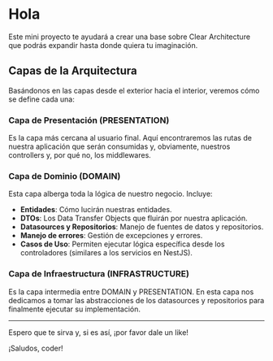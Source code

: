 # Hola

Este mini proyecto te ayudará a crear una base sobre Clear Architecture que podrás expandir hasta donde quiera tu imaginación.

## Capas de la Arquitectura

Basándonos en las capas desde el exterior hacia el interior, veremos cómo se define cada una:

### Capa de Presentación (PRESENTATION)
Es la capa más cercana al usuario final. Aquí encontraremos las rutas de nuestra aplicación que serán consumidas y, obviamente, nuestros controllers y, por qué no, los middlewares.

### Capa de Dominio (DOMAIN)
Esta capa alberga toda la lógica de nuestro negocio. Incluye:
- **Entidades**: Cómo lucirán nuestras entidades.
- **DTOs**: Los Data Transfer Objects que fluirán por nuestra aplicación.
- **Datasources y Repositorios**: Manejo de fuentes de datos y repositorios.
- **Manejo de errores**: Gestión de excepciones y errores.
- **Casos de Uso**: Permiten ejecutar lógica específica desde los controladores (similares a los servicios en NestJS).

### Capa de Infraestructura (INFRASTRUCTURE)
Es la capa intermedia entre DOMAIN y PRESENTATION. En esta capa nos dedicamos a tomar las abstracciones de los datasources y repositorios para finalmente ejecutar su implementación.

---

Espero que te sirva y, si es así, ¡por favor dale un like!

¡Saludos, coder!

